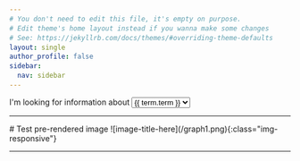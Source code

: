 ```yaml
---
# You don't need to edit this file, it's empty on purpose.
# Edit theme's home layout instead if you wanna make some changes
# See: https://jekyllrb.com/docs/themes/#overriding-theme-defaults
layout: single
author_profile: false
sidebar:
  nav: sidebar
---
```

I'm looking for information about
<select>{% for term in site.data.terms %}<option>{{ term.term }}</option>{% endfor %}</select>

<hr />
# Test pre-rendered image
![image-title-here](/graph1.png){:class="img-responsive"}

<hr />
<!--
# Test directly embedding live graph
<iframe src="http://localhost:8437" width="100%" height="100%"></iframe>
<hr />
# Test remote content
<iframe src="http://ewelton.github.io/ktest/wiki.html#Welcome"></iframe>
-->
